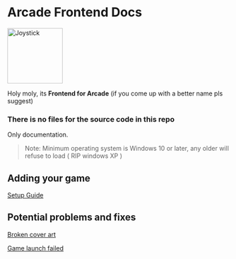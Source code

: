 # Arcade Frontend Docs
<img src='https://github.com/vixenowo/arcade/assets/121322529/f7dac310-5ee1-4496-a2de-f6de30f23694' width='125' alt='Joystick'>

Holy moly, its **Frontend for Arcade** (if you come up with a better name pls suggest)

### There is no files for the source code in this repo
Only documentation.

> Note: Minimum operating system is Windows 10 or later, any older will refuse to load ( RIP windows XP )

## Adding your game

[Setup Guide](https://github.com/vixenowo/arcade/blob/main/importgames.md#importing-your-games-to-the-arcade "Click to go to page")

## Potential problems and fixes

[Broken cover art](https://github.com/vixenowo/arcade/blob/main/brokencoverart.md#broken-cover-art "Click to go to page")

[Game launch failed](https://github.com/vixenowo/arcade/blob/main/gamelaunchfailed.md#game-launch-failed "Click to go to page")
